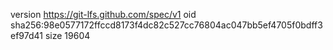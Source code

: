 version https://git-lfs.github.com/spec/v1
oid sha256:98e0577172ffccd8173f4dc82c527cc76804ac047bb5ef4705f0bdff3ef97d41
size 19604
